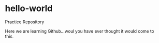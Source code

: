 # hello-world
Practice Repository

Here we are learning Github...woul you have ever thought it would come to this. 

